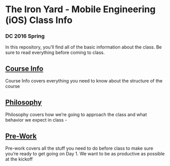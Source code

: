# The Iron Yard - Mobile Engineering (iOS) Class Info
### DC 2016 Spring

In this repository, you’ll find all of the basic information about the class. Be sure to read everything before coming to class.

## [Course Info](https://github.com/TIY-DC-ME-2016-Spring/ClassInfo/blob/master/courseinfo.md)

Course Info covers everything you need to know about the structure of the course 

## [Philosophy](https://github.com/TIY-DC-ME-2016-Spring/ClassInfo/blob/master/philosophy.md)

Philosophy covers how we’re going to approach the class and what behavior we expect in class - 

## [Pre-Work](https://github.com/TIY-DC-ME-2016-Spring/ClassInfo/blob/master/prework.md)

Pre-work covers all the stuff you need to do before class to make sure you’re ready to get going on Day 1. We want to be as productive as possible at the kickoff
